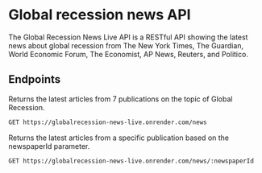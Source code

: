 # Global recession news API

The Global Recession News Live API is a RESTful API showing the latest news about global recession from The New York Times, The Guardian, World Economic Forum, The Economist, AP News, Reuters, and Politico.

## Endpoints

Returns the latest articles from 7 publications on the topic of Global Recession.

```bash
GET https://globalrecession-news-live.onrender.com/news
```

Returns the latest articles from a specific publication based on the newspaperId parameter.

```bash
GET https://globalrecession-news-live.onrender.com/news/:newspaperId
```

